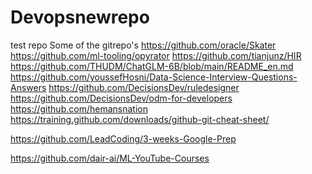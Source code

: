 # Devopsnewrepo
test repo
Some of the gitrepo's
https://github.com/oracle/Skater
https://github.com/ml-tooling/opyrator
https://github.com/tianjunz/HIR
https://github.com/THUDM/ChatGLM-6B/blob/main/README_en.md
https://github.com/youssefHosni/Data-Science-Interview-Questions-Answers
https://github.com/DecisionsDev/ruledesigner
https://github.com/DecisionsDev/odm-for-developers
https://github.com/hemansnation
https://training.github.com/downloads/github-git-cheat-sheet/

https://github.com/LeadCoding/3-weeks-Google-Prep

https://github.com/dair-ai/ML-YouTube-Courses
